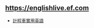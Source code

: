 ## https://englishlive.ef.com
- [計程車實用英語](https://englishlive.ef.com/zh-tw/blog/english-in-the-real-world/taxi/)
